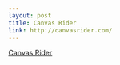 ```yaml
--- 
layout: post
title: Canvas Rider
link: http://canvasrider.com/
---
```

<a href="http://canvasrider.com/">Canvas Rider</a>
